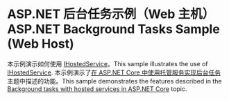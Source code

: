 # <a name="aspnet-background-tasks-sample-web-host"></a><span data-ttu-id="b92e4-101">ASP.NET 后台任务示例（Web 主机）</span><span class="sxs-lookup"><span data-stu-id="b92e4-101">ASP.NET Background Tasks Sample (Web Host)</span></span>

<span data-ttu-id="b92e4-102">本示例演示如何使用 [IHostedService](https://docs.microsoft.com/dotnet/api/microsoft.extensions.hosting.ihostedservice)。</span><span class="sxs-lookup"><span data-stu-id="b92e4-102">This sample illustrates the use of [IHostedService](https://docs.microsoft.com/dotnet/api/microsoft.extensions.hosting.ihostedservice).</span></span> <span data-ttu-id="b92e4-103">本示例演示了[在 ASP.NET Core 中使用托管服务实现后台任务](https://docs.microsoft.com/aspnet/core/fundamentals/host/hosted-services)主题中描述的功能。</span><span class="sxs-lookup"><span data-stu-id="b92e4-103">This sample demonstrates the features described in the [Background tasks with hosted services in ASP.NET Core](https://docs.microsoft.com/aspnet/core/fundamentals/host/hosted-services) topic.</span></span>

